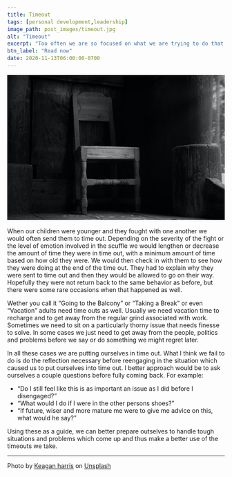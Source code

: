 ```yaml
---
title: Timeout
tags: [personal development,leadership]
image_path: post_images/timeout.jpg
alt: "Timeout"
excerpt: "Too often we are so focused on what we are trying to do that we forget about enjoying the journey."
btn_label: "Read now"
date: 2020-11-13T06:00:00-0700
---
```

![timeout][image]

When our children were younger and they fought with one another we would often send them to time out. Depending on the severity of the fight or the level of emotion involved in the scuffle we would lengthen or decrease the amount of time they were in time out, with a minimum amount of time based on how old they were. We would then check in with them to see how they were doing at the end of the time out. They had to explain why they were sent to time out and then they would be allowed to go on their way. Hopefully they were not return back to the same behavior as before, but there were some rare occasions when that happened as well.

Wether you call it “Going to the Balcony” or “Taking a Break” or even “Vacation” adults need time outs as well. Usually we need vacation time to recharge and to get away from the regular grind associated with work. Sometimes we need to sit on a particularly thorny issue that needs finesse to solve. In some cases we just need to get away from the people, politics and problems before we say or do something we might regret later.

In all these cases we are putting ourselves in time out. What I think we fail to do is do the reflection necessary before reengaging in the situation which caused us to put ourselves into time out. I better approach would be to ask ourselves a couple questions before fully coming back. For example:

* “Do I still feel like this is as important an issue as I did before I disengaged?”
* “What would I do if I were in the other persons shoes?”
* “If future, wiser and more mature me were to give me advice on this, what would he say?”

Using these as a guide, we can better prepare outselves to handle tough situations and problems which come up and thus make a better use of the timeouts we take.

---
<span>Photo by <a href="https://unsplash.com/@keagankharris?utm_source=unsplash&amp;utm_medium=referral&amp;utm_content=creditCopyText">Keagan harris</a> on <a href="https://unsplash.com/s/photos/timeout-chair?utm_source=unsplash&amp;utm_medium=referral&amp;utm_content=creditCopyText">Unsplash</a></span>

[image]: /images/post_images/timeout.jpg
